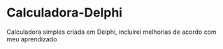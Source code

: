 # Calculadora-Delphi
Calculadora simples criada em Delphi, incluirei melhorias de acordo com meu aprendizado
